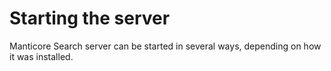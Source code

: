# Starting the server

Manticore Search server can be started in several ways, depending on how it was installed.